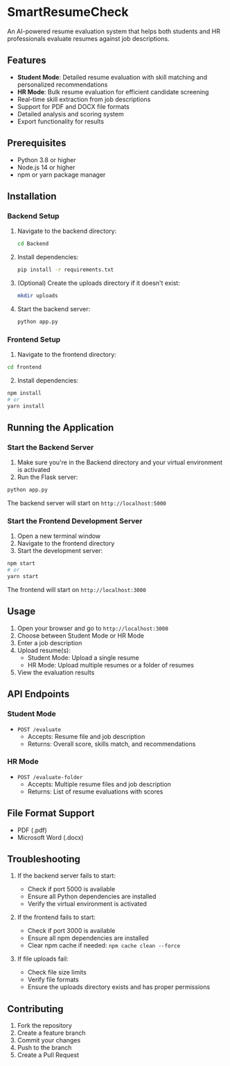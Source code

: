 # SmartResumeCheck

An AI-powered resume evaluation system that helps both students and HR professionals evaluate resumes against job descriptions.

## Features

- **Student Mode**: Detailed resume evaluation with skill matching and personalized recommendations
- **HR Mode**: Bulk resume evaluation for efficient candidate screening
- Real-time skill extraction from job descriptions
- Support for PDF and DOCX file formats
- Detailed analysis and scoring system
- Export functionality for results

## Prerequisites

- Python 3.8 or higher
- Node.js 14 or higher
- npm or yarn package manager

## Installation

### Backend Setup

1. Navigate to the backend directory:
   ```bash
   cd Backend
   ```
2. Install dependencies:
   ```bash
   pip install -r requirements.txt
   ```
3. (Optional) Create the uploads directory if it doesn't exist:
   ```bash
   mkdir uploads
   ```
4. Start the backend server:
   ```bash
   python app.py
   ```

### Frontend Setup

1. Navigate to the frontend directory:
```bash
cd frontend
```

2. Install dependencies:
```bash
npm install
# or
yarn install
```

## Running the Application

### Start the Backend Server

1. Make sure you're in the Backend directory and your virtual environment is activated
2. Run the Flask server:
```bash
python app.py
```
The backend server will start on `http://localhost:5000`

### Start the Frontend Development Server

1. Open a new terminal window
2. Navigate to the frontend directory
3. Start the development server:
```bash
npm start
# or
yarn start
```
The frontend will start on `http://localhost:3000`

## Usage

1. Open your browser and go to `http://localhost:3000`
2. Choose between Student Mode or HR Mode
3. Enter a job description
4. Upload resume(s):
   - Student Mode: Upload a single resume
   - HR Mode: Upload multiple resumes or a folder of resumes
5. View the evaluation results

## API Endpoints

### Student Mode
- `POST /evaluate`
  - Accepts: Resume file and job description
  - Returns: Overall score, skills match, and recommendations

### HR Mode
- `POST /evaluate-folder`
  - Accepts: Multiple resume files and job description
  - Returns: List of resume evaluations with scores

## File Format Support

- PDF (.pdf)
- Microsoft Word (.docx)

## Troubleshooting

1. If the backend server fails to start:
   - Check if port 5000 is available
   - Ensure all Python dependencies are installed
   - Verify the virtual environment is activated

2. If the frontend fails to start:
   - Check if port 3000 is available
   - Ensure all npm dependencies are installed
   - Clear npm cache if needed: `npm cache clean --force`

3. If file uploads fail:
   - Check file size limits
   - Verify file formats
   - Ensure the uploads directory exists and has proper permissions

## Contributing

1. Fork the repository
2. Create a feature branch
3. Commit your changes
4. Push to the branch
5. Create a Pull Request


